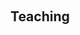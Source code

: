 <h1 id="teaching"></h1>

<h2 style="margin: 60px 0px 10px;">Teaching</h2>

<!-- <ul>
  <li>
    Head Teaching Assistant, <a href="https://cms.sic.saarland/hlcvss22/">High-Level Computer Vision</a> at <a href="https://www.mpi-inf.mpg.de/departments/computer-vision-and-machine-learning/teaching/courses-1">Max Planck Institutes</a>, 2022
  </li>
</ul> -->


